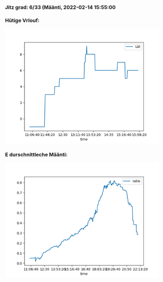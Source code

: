 ### Jitz grad: 6/33 (Määnti, 2022-02-14 15:55:00

### Hütige Vrlouf:
![Graph](Today.png)

### E durschnittleche Määnti:
![Graph](Määnti.png)